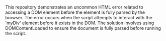 This repository demonstrates an uncommon HTML error related to accessing a DOM element before the element is fully parsed by the browser. The error occurs when the script attempts to interact with the 'myDiv' element before it exists in the DOM.  The solution involves using DOMContentLoaded to ensure the document is fully parsed before running the script.